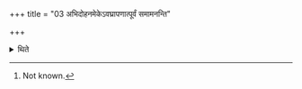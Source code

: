 +++
title = "03 अभिदोहनमेकेऽवघ्रापणात्पूर्वं समामनन्ति"

+++

<details><summary>थिते</summary>

3. According to the opinion of some (ritualists)[^1] the act of milking (of the she-goat) (should be done) before the act of causing the stallion to smell.   

[^1]: Not known. 
</details>
